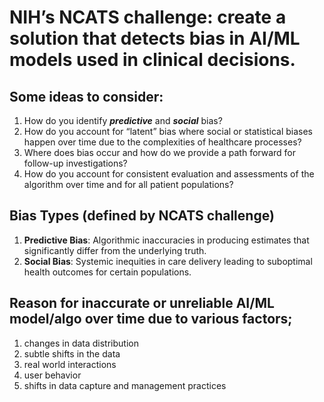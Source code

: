 # NIH’s NCATS challenge: create a solution that detects bias in AI/ML models used in clinical decisions. 

## Some ideas to consider:

1.  How do you identify ***predictive*** and ***social*** bias?
2.  How do you account for “latent” bias where social or statistical biases happen over time due to the complexities of healthcare processes?
3.  Where does bias occur and how do we provide a path forward for follow-up investigations?
4.  How do you account for consistent evaluation and assessments of the algorithm over time and for all patient populations?

## Bias Types (defined by NCATS challenge)

1. **Predictive Bias**: Algorithmic inaccuracies in producing estimates that significantly differ from the underlying truth.
2. **Social Bias**: Systemic inequities in care delivery leading to suboptimal health outcomes for certain populations.

## Reason for inaccurate or unreliable AI/ML model/algo over time due to various factors; 

1. changes in data distribution
2. subtle shifts in the data
3. real world interactions
4. user behavior
5. shifts in data capture and management practices
